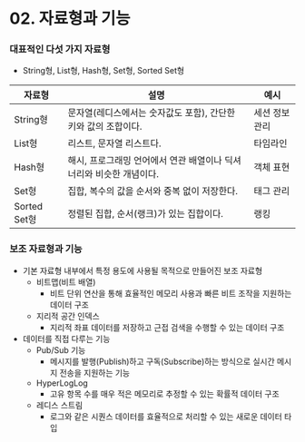 # 02. 자료형과 기능

### 대표적인 다섯 가지 자료형
* String형, List형, Hash형, Set형, Sorted Set형

<table class="table">
    <thead>
        <tr>
            <th>자료형</th>
            <th>설명</th>
            <th>예시</th>
        </tr>
    </thead>
    <tbody>
        <tr>
            <td>String형</td>
            <td>문자열(레디스에서는 숫자값도 포함), 간단한 키와 값의 조합이다.</td>
            <td>세션 정보관리</td>
        </tr>
        <tr>
            <td>List형</td>
            <td>리스트, 문자열 리스트다.</td>
            <td>타임라인</td>
        </tr>
        <tr>
            <td>Hash형</td>
            <td>해시, 프로그래밍 언어에서 연관 배열이나 딕셔너리와 비슷한 개념이다.</td>
            <td>객체 표현</td>
        </tr>
        <tr>
            <td>Set형</td>
            <td>집합, 복수의 값을 순서와 중복 없이 저장한다.</td>
            <td>태그 관리</td>
        </tr>
        <tr>
            <td>Sorted Set형</td>
            <td>정렬된 집합, 순서(랭크)가 있는 집합이다.</td>
            <td>랭킹</td>
        </tr>
    </tbody>
</table>

### 보조 자료형과 기능
* 기본 자료형 내부에서 특정 용도에 사용될 목적으로 만들어진 보조 자료형
  * 비트맵(비트 배열)
    * 비트 단위 연산을 통해 효율적인 메모리 사용과 빠른 비트 조작을 지원하는 데이터 구조
  * 지리적 공간 인덱스
    * 지리적 좌표 데이터를 저장하고 근접 검색을 수행할 수 있는 데이터 구조
* 데이터를 직접 다루는 기능
  * Pub/Sub 기능
    * 메시지를 발행(Publish)하고 구독(Subscribe)하는 방식으로 실시간 메시지 전송을 지원하는 기능
  * HyperLogLog
    * 고유 항목 수를 매우 적은 메모리로 추정할 수 있는 확률적 데이터 구조
  * 레디스 스트림
    * 로그와 같은 시퀀스 데이터를 효율적으로 처리할 수 있는 새로운 데이터 타입
